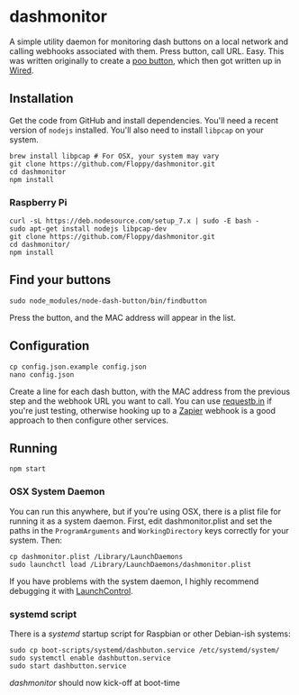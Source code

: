 # dashmonitor

A simple utility daemon for monitoring dash buttons on a local network and calling webhooks associated with them. Press button, call URL. Easy. This was written originally to create a [poo button](https://floppy.org.uk/blog/2016/11/20/the-poo-button/), which then got written up in [Wired](http://www.wired.co.uk/article/amazon-dash-hack-poo-button-internet-of-things).

## Installation

Get the code from GitHub and install dependencies. You'll need a recent version of `nodejs` installed. You'll also need to install `libpcap` on your system.

```
brew install libpcap # For OSX, your system may vary
git clone https://github.com/Floppy/dashmonitor.git
cd dashmonitor
npm install
```

### Raspberry Pi
```
curl -sL https://deb.nodesource.com/setup_7.x | sudo -E bash -
sudo apt-get install nodejs libpcap-dev
git clone https://github.com/Floppy/dashmonitor.git
cd dashmonitor/
npm install
```

## Find your buttons

```
sudo node_modules/node-dash-button/bin/findbutton
```

Press the button, and the MAC address will appear in the list.

## Configuration

```
cp config.json.example config.json
nano config.json
```

Create a line for each dash button, with the MAC address from the previous step
and the webhook URL you want to call. You can use [requestb.in](https://requestb.in) if you're just testing, otherwise hooking up to a [Zapier](https://zapier.com) webhook is a good approach to then configure other services.

## Running

```
npm start
```

### OSX System Daemon

You can run this anywhere, but if you're using OSX, there is a plist file for running it as a system daemon. First, edit dashmonitor.plist and set the paths in the `ProgramArguments` and `WorkingDirectory` keys correctly for your system. Then:

```
cp dashmonitor.plist /Library/LaunchDaemons
sudo launchctl load /Library/LaunchDaemons/dashmonitor.plist
```

If you have problems with the system daemon, I highly recommend debugging it with [LaunchControl](http://www.soma-zone.com/LaunchControl/).

### systemd script

There is a _systemd_ startup script for Raspbian or other Debian-ish systems:

    sudo cp boot-scripts/systemd/dashbuton.service /etc/systemd/system/
    sudo systemctl enable dashbutton.service
    sudo start dashbutton.service

_dashmonitor_ should now kick-off at boot-time
